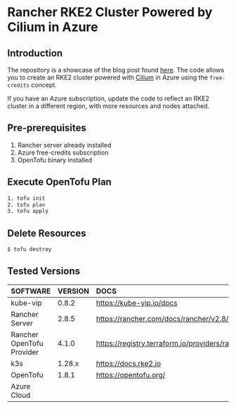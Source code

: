 # Rancher RKE2 Cluster Powered by Cilium in Azure

## Introduction

The repository is a showcase of the blog post found [here](https://egrosdou01.github.io/personal-blog/blog/opentofu-rke2-cilium-azure.md). The code allows you to create an RKE2 cluster powered with [Cilium](https://docs.cilium.io/en/stable/) in Azure using the `free-credits` concept.

If you have an Azure subscription, update the code to reflect an RKE2 cluster in a different region, with more resources and nodes attached.

## Pre-prerequisites
1. Rancher server already installed
1. Azure free-credits subscription
1. OpenTofu binary installed

## Execute OpenTofu Plan
```bash
1. tofu init
2. tofu plan
3. tofu apply
```
## Delete Resources

```bash
$ tofu destroy
```

## Tested Versions
| SOFTWARE | VERSION | DOCS |
|:---------|:--------|:-----|
| kube-vip                    | 0.8.2           | <https://kube-vip.io/docs> |
| Rancher Server              | 2.8.5 | <https://rancher.com/docs/rancher/v2.8/en/overview> |
| Rancher OpenTofu Provider   | 4.1.0            | <https://registry.terraform.io/providers/rancher/rancher2/latest/docs> |
| k3s                         | 1.28.x   | <https://docs.rke2.io> |
| OpenTofu                   | 1.8.1          | <https://opentofu.org/> |
| Azure Cloud                     |       | |